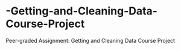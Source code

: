 # -Getting-and-Cleaning-Data-Course-Project
Peer-graded Assignment: Getting and Cleaning Data Course Project
